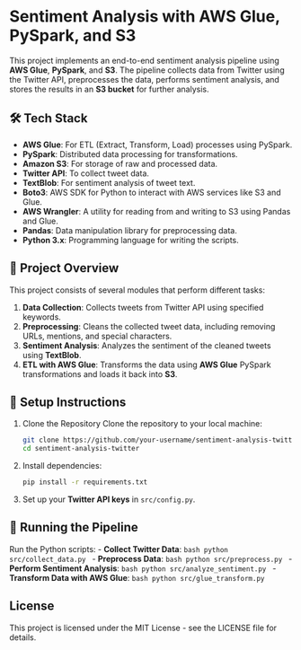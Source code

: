 # Sentiment Analysis with AWS Glue, PySpark, and S3

This project implements an end-to-end sentiment analysis pipeline using **AWS Glue**, **PySpark**, and **S3**. The pipeline collects data from Twitter using the Twitter API, preprocesses the data, performs sentiment analysis, and stores the results in an **S3 bucket** for further analysis.

## 🛠️ Tech Stack

- **AWS Glue**: For ETL (Extract, Transform, Load) processes using PySpark.
- **PySpark**: Distributed data processing for transformations.
- **Amazon S3**: For storage of raw and processed data.
- **Twitter API**: To collect tweet data.
- **TextBlob**: For sentiment analysis of tweet text.
- **Boto3**: AWS SDK for Python to interact with AWS services like S3 and Glue.
- **AWS Wrangler**: A utility for reading from and writing to S3 using Pandas and Glue.
- **Pandas**: Data manipulation library for preprocessing data.
- **Python 3.x**: Programming language for writing the scripts.
  
## 🚀 Project Overview

This project consists of several modules that perform different tasks:
1. **Data Collection**: Collects tweets from Twitter API using specified keywords.
2. **Preprocessing**: Cleans the collected tweet data, including removing URLs, mentions, and special characters.
3. **Sentiment Analysis**: Analyzes the sentiment of the cleaned tweets using **TextBlob**.
4. **ETL with AWS Glue**: Transforms the data using **AWS Glue** PySpark transformations and loads it back into **S3**.

## 🚀 Setup Instructions

1. Clone the Repository
    Clone the repository to your local machine:
    ```bash
    git clone https://github.com/your-username/sentiment-analysis-twitter.git
    cd sentiment-analysis-twitter
    ```

2. Install dependencies:
    ```bash
    pip install -r requirements.txt
    ```

3. Set up your **Twitter API keys** in `src/config.py`.

## 🚀 Running the Pipeline
  
  Run the Python scripts:
    - **Collect Twitter Data**:
      ```bash
      python src/collect_data.py
      ```
    - **Preprocess Data**:
      ```bash
      python src/preprocess.py
      ```
    - **Perform Sentiment Analysis**:
      ```bash
      python src/analyze_sentiment.py
      ```
    - **Transform Data with AWS Glue**:
      ```bash
      python src/glue_transform.py
      ```

## License

This project is licensed under the MIT License - see the LICENSE file for details.